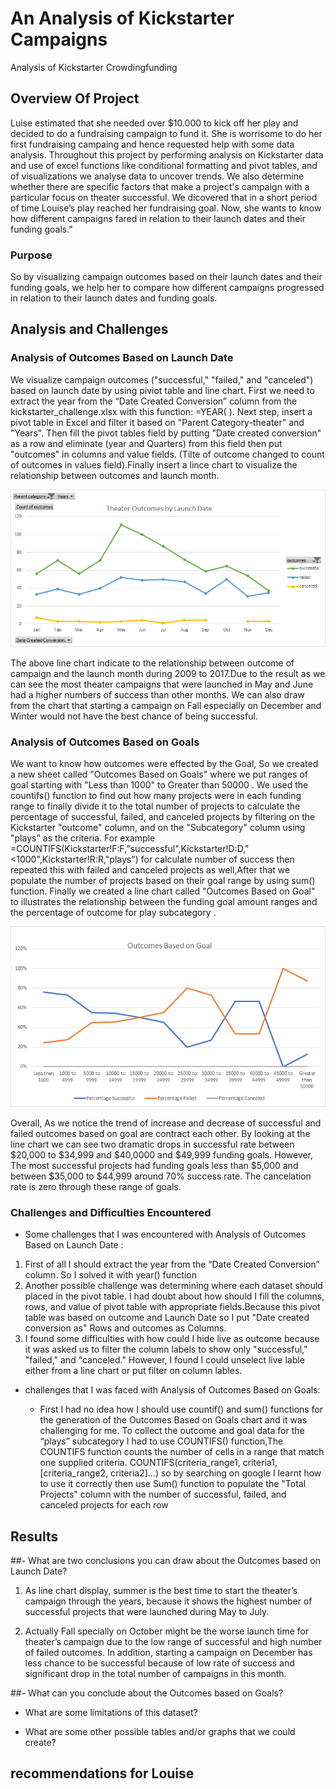 # An Analysis of Kickstarter Campaigns
Analysis of Kickstarter Crowdingfunding 
## Overview Of Project

Luise estimated that she needed over $10.000 to kick off her play and decided to do a fundraising campaign to fund it.  She is worrisome to do her first fundraising campaing and hence requested help with some data analysis. Throughout this project by performing analysis on Kickstarter data and use of excel functions like conditional formatting and pivot tables, and of visualizations we analyse data to uncover trends. We also determine whether there are specific factors that make a project's campaign with a particular focus on theater successful. We dicovered that in a short period of time Louise’s play reached her fundraising goal. Now, she wants to know how different campaigns fared in relation to their launch dates and their funding goals."


### Purpose

So by visualizing campaign outcomes based on their launch dates and their funding goals, we help her to compare how different campaigns  progressed in relation to their launch dates and funding goals.

## Analysis and Challenges

### Analysis of Outcomes Based on Launch Date
We visualize campaign outcomes ("successful," "failed," and "canceled") based on launch date by using piviot table and line chart.
First we need to extract the year from the “Date Created Conversion” column from the kickstarter_challenge.xlsx with this function: =YEAR( ).  Next step, insert a pivot table in Excel and filter it based on "Parent Category-theater" and "Years". Then fill the pivot tables field by putting "Date created conversion" as a row and eliminate (year and Quarters) from this field then put "outcomes" in columns and value fields. (Tilte of outcome changed to count of outcomes in values field).Finally insert a lince chart to visualize the relationship between outcomes and launch month.

![Theater_Outcomes_vs_Launch.png](https://github.com/tjavaheripour/Kickstarter-analysis/blob/main/Theater_Outcomes_vs_Launch.png)

The above line chart indicate to the relationship between outcome of campaign and the launch month during 2009 to 2017.Due to the result as we can see the most theater campaigns that were launched in May and June had a higher numbers of success than other months. We can also draw from the chart that starting a campaign on Fall especially on December and Winter would not have the best chance of being successful.
### Analysis of Outcomes Based on Goals
We want to know how outcomes were effected by the Goal, So we created a new sheet called "Outcomes Based on Goals" where we put ranges of goal starting with "Less than 1000" to Greater than 50000 . We used the countifs() function to find out how many projects were in each funding range to finally divide it to the total number of projects to calculate the percentage of successful, failed, and canceled projects by filtering on the Kickstarter "outcome" column,  and on the "Subcategory" column using "plays" as the criteria. For example =COUNTIFS(Kickstarter!F:F,"successful",Kickstarter!D:D,"<1000",Kickstarter!R:R,"plays") for calculate number of success then repeated this with failed and canceled projects as well,After that we populate the number of projects based on their goal range by using sum() function. Finally we created a line chart called "Outcomes Based on Goal" to illustrates the relationship between the funding goal amount ranges and the percentage of outcome for play subcategory .


![Outcomes_vs_Goals.png](https://github.com/tjavaheripour/Kickstarter-analysis/blob/main/Outcomes_vs_Goals.png)

Overall, As we notice the trend of increase and decrease of successful and failed outcomes based on goal are contract each other. By looking at the line chart we can see two dramatic drops in successful rate between $20,000 to $34,999 and $40,0000 and $49,999 funding goals. However, The most successful projects had funding goals less than $5,000 and between $35,000 to $44,999 around 70% success rate. The cancelation rate is zero through these range of goals.
### Challenges and Difficulties Encountered
- Some challenges that I was encountered with Analysis of Outcomes Based on Launch Date :
1. First of all I should extract the year from the “Date Created Conversion” column. So I solved it with year() function
2. Another possible challenge was determining where each dataset should placed in the pivot table. I had doubt about how should I fill the columns, rows, and value of pivot table with appropriate fields.Because this pivot table was based on outcome and Launch Date so I put "Date created conversion as" Rows and outcomes as Columns.
3. I found some difficulties with how could I hide live as outcome because it was asked us to filter the column labels to show only "successful," "failed," and "canceled." However, I found I could unselect live lable either from a line chart or put filter on column lables. 

- challenges that I was faced with Analysis of Outcomes Based on Goals:

  - First I had no idea how I should use countif() and sum() functions for the generation of the Outcomes Based on Goals chart and it was challenging for me. To collect the outcome and goal data for the “plays” subcategory I had to use COUNTIFS() function,The COUNTIFS function counts the number of cells in a range that match one supplied criteria. COUNTIFS(criteria_range1, criteria1, [criteria_range2, criteria2]…) so by searching on google I learnt how to use it correctly then use Sum() function to populate the "Total Projects" column with the number of successful, failed, and canceled projects for each row
## Results

##- What are two conclusions you can draw about the Outcomes based on Launch Date?
1.	As line chart display, summer is the best time to start the theater’s campaign through the years, because it shows the highest number of successful projects that were launched during May to July.

2.	Actually Fall specially on October might be the worse launch time for theater’s campaign due to the low range of successful and high number of failed outcomes. In addition, starting a campaign on December has less chance to be successful because of low rate of success and significant drop in the total number of campaigns in this month.

##- What can you conclude about the Outcomes based on Goals?

- What are some limitations of this dataset?

- What are some other possible tables and/or graphs that we could create?


## recommendations for Louise

